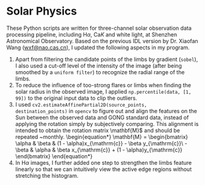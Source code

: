 # Solar Physics
These Python scripts are written for three-channel solar observation data processing pipeline, including $\mathrm{H}\alpha$, $\mathrm{Ca}K$ and white light, at Shenzhen Astronomical Observatory. Based on the previous IDL version by Dr. Xiaofan Wang (wxf@nao.cas.cn), I updated the following aspects in my program.
1. Apart from filtering the candidate points of the limbs by gradient (`sobel`), I also used a cut-off level of the intensity of the image (after being smoothed by a `uniform filter`) to recognize the radial range of the limbs.
2. To reduce the influence of too-strong flares or limbs when finding the solar radius in the observed image, I applied `np.percentile(data, [1, 99])` to the original input data to clip the outliers.
3. I used `cv2.estimateAffinePartial2D(source_points, destination_points)` in `opencv` to figure out and align the features on the Sun between the observed data and GONG standard data, instead of applying the rotation simply by subjectively comparing. This alignment is intended to obtain the rotation matrix \mathbf{M}$ and should be repeated ~monthly.
\begin{equation*}
\mathbf{M} =
    \begin{bmatrix} \alpha & \beta & (1 - \alpha)x_{\mathrm{c}} - \beta y_{\mathrm{c}}\\
    -\beta & \alpha & \beta x_{\mathrm{c}} + (1 - \alpha)y_{\mathrm{c}}
\end{bmatrix}
\end{equation*}
4. In $\mathrm{H}\alpha$ images, I further added one step to strengthen the limbs feature linearly so that we can intuitively view the active edge regions without stretching the histogram.
